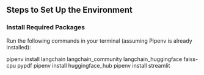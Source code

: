 
## Steps to Set Up the Environment

### Install Required Packages
Run the following commands in your terminal (assuming Pipenv is already installed):

pipenv install langchain langchain_community langchain_huggingface faiss-cpu pypdf
pipenv install huggingface_hub
pipenv install streamlit



